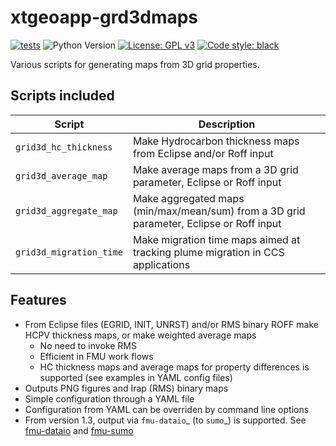 # xtgeoapp-grd3dmaps

[![tests](https://github.com/equinor/xtgeoapp-grd3dmaps/actions/workflows/test.yml/badge.svg)](https://github.com/equinor/xtgeoapp-grd3dmaps/actions/workflows/test.yml)
![Python Version](https://img.shields.io/badge/python-3.8%20|%203.9%20|%203.10%20|%203.11-blue.svg)
[![License: GPL v3](https://img.shields.io/github/license/equinor/subscript)](https://www.gnu.org/licenses/gpl-3.0)
[![Code style: black](https://img.shields.io/badge/code%20style-black-000000.svg)](https://github.com/psf/black)

Various scripts for generating maps from 3D grid properties.

## Scripts included

| Script                  |     Description     |
|-------------------------|---------------------|
| `grid3d_hc_thickness`   | Make Hydrocarbon thickness maps from Eclipse and/or Roff input |
| `grid3d_average_map`    | Make average maps from a 3D grid parameter, Eclipse or Roff input |
| `grid3d_aggregate_map`  | Make aggregated maps (min/max/mean/sum) from a 3D grid parameter, Eclipse or Roff input |
| `grid3d_migration_time` | Make migration time maps aimed at tracking plume migration in CCS applications |

## Features

- From Eclipse files (EGRID, INIT, UNRST) and/or RMS binary ROFF
  make HCPV thickness maps, or make weighted average maps
  - No need to invoke RMS
  - Efficient in FMU work flows
  - HC thickness maps and average maps for property differences is
    supported (see examples in YAML config files)
- Outputs PNG figures and Irap (RMS) binary maps
- Simple configuration through a YAML file
- Configuration from YAML can be overriden by command line options
- From version 1.3, output via `fmu-dataio`_ (to `sumo`_) is supported.
  See [fmu-dataio](https://github.com/equinor/fmu-dataio/) and
  [fmu-sumo](https://github.com/equinor/fmu-sumo)
